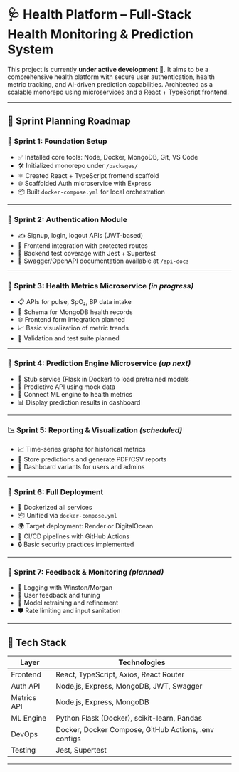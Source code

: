 # 🩺 Health Platform – Full-Stack Health Monitoring & Prediction System

This project is currently **under active development** 🚧. It aims to be a comprehensive health platform with secure user authentication, health metric tracking, and AI-driven prediction capabilities. Architected as a scalable monorepo using microservices and a React + TypeScript frontend.

---

## 🏁 Sprint Planning Roadmap

### 🚦 Sprint 1: Foundation Setup
- ✅ Installed core tools: Node, Docker, MongoDB, Git, VS Code
- 🛠 Initialized monorepo under `/packages/`
- ⚛️ Created React + TypeScript frontend scaffold
- 🌐 Scaffolded Auth microservice with Express
- 📦 Built `docker-compose.yml` for local orchestration

---

### 🔐 Sprint 2: Authentication Module
- ✍️ Signup, login, logout APIs (JWT-based)
- 🔄 Frontend integration with protected routes
- 🧪 Backend test coverage with Jest + Supertest
- 📄 Swagger/OpenAPI documentation available at `/api-docs`

---

### 💊 Sprint 3: Health Metrics Microservice *(in progress)*
- 📋 APIs for pulse, SpO₂, BP data intake
- 📂 Schema for MongoDB health records
- 🌐 Frontend form integration planned
- 📈 Basic visualization of metric trends
- 🧪 Validation and test suite planned

---

### 🔮 Sprint 4: Prediction Engine Microservice *(up next)*
- 🔌 Stub service (Flask in Docker) to load pretrained models
- 🧪 Predictive API using mock data
- 🔗 Connect ML engine to health metrics
- 📊 Display prediction results in dashboard

---

### 📉 Sprint 5: Reporting & Visualization *(scheduled)*
- 📈 Time-series graphs for historical metrics
- 📝 Store predictions and generate PDF/CSV reports
- 👀 Dashboard variants for users and admins

---

### 🚢 Sprint 6: Full Deployment
- 🐳 Dockerized all services
- 📦 Unified via `docker-compose.yml`
- 🌍 Target deployment: Render or DigitalOcean
- 🔧 CI/CD pipelines with GitHub Actions
- 🔒 Basic security practices implemented

---

### 🔄 Sprint 7: Feedback & Monitoring *(planned)*
- 🧠 Logging with Winston/Morgan
- 💬 User feedback and tuning
- 🧬 Model retraining and refinement
- 🛡️ Rate limiting and input sanitation

---

## 🧱 Tech Stack

| Layer       | Technologies                                         |
|-------------|------------------------------------------------------|
| Frontend    | React, TypeScript, Axios, React Router               |
| Auth API    | Node.js, Express, MongoDB, JWT, Swagger              |
| Metrics API | Node.js, Express, MongoDB                            |
| ML Engine   | Python Flask (Docker), scikit-learn, Pandas          |
| DevOps      | Docker, Docker Compose, GitHub Actions, .env configs|
| Testing     | Jest, Supertest                                      |

---


